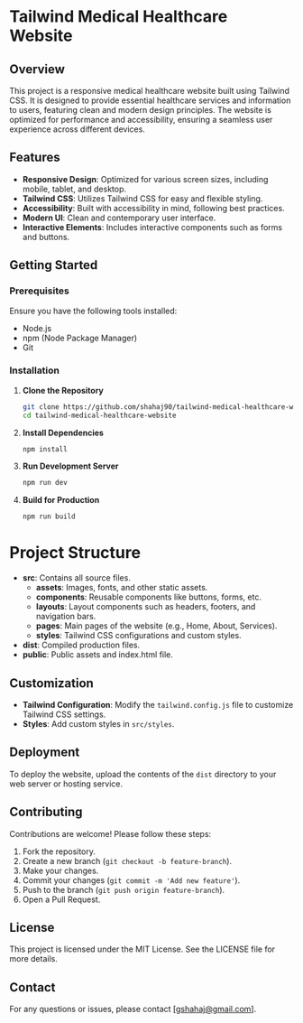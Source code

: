 # Tailwind Medical Healthcare Website

## Overview
This project is a responsive medical healthcare website built using Tailwind CSS. It is designed to provide essential healthcare services and information to users, featuring clean and modern design principles. The website is optimized for performance and accessibility, ensuring a seamless user experience across different devices.

## Features
- **Responsive Design**: Optimized for various screen sizes, including mobile, tablet, and desktop.
- **Tailwind CSS**: Utilizes Tailwind CSS for easy and flexible styling.
- **Accessibility**: Built with accessibility in mind, following best practices.
- **Modern UI**: Clean and contemporary user interface.
- **Interactive Elements**: Includes interactive components such as forms and buttons.

## Getting Started

### Prerequisites
Ensure you have the following tools installed:
- Node.js
- npm (Node Package Manager)
- Git

### Installation
1. **Clone the Repository**
   ```bash
   git clone https://github.com/shahaj90/tailwind-medical-healthcare-website.git
   cd tailwind-medical-healthcare-website

2. **Install Dependencies**
   ```bash
   npm install
   
3. **Run Development Server**
   ```bash
   npm run dev
   
4. **Build for Production**
   ```bash
   npm run build

# Project Structure

- **src**: Contains all source files.
  - **assets**: Images, fonts, and other static assets.
  - **components**: Reusable components like buttons, forms, etc.
  - **layouts**: Layout components such as headers, footers, and navigation bars.
  - **pages**: Main pages of the website (e.g., Home, About, Services).
  - **styles**: Tailwind CSS configurations and custom styles.
- **dist**: Compiled production files.
- **public**: Public assets and index.html file.

## Customization

- **Tailwind Configuration**: Modify the `tailwind.config.js` file to customize Tailwind CSS settings.
- **Styles**: Add custom styles in `src/styles`.

## Deployment

To deploy the website, upload the contents of the `dist` directory to your web server or hosting service.

## Contributing

Contributions are welcome! Please follow these steps:

1. Fork the repository.
2. Create a new branch (`git checkout -b feature-branch`).
3. Make your changes.
4. Commit your changes (`git commit -m 'Add new feature'`).
5. Push to the branch (`git push origin feature-branch`).
6. Open a Pull Request.

## License

This project is licensed under the MIT License. See the LICENSE file for more details.

## Contact

For any questions or issues, please contact [gshahaj@gmail.com].


